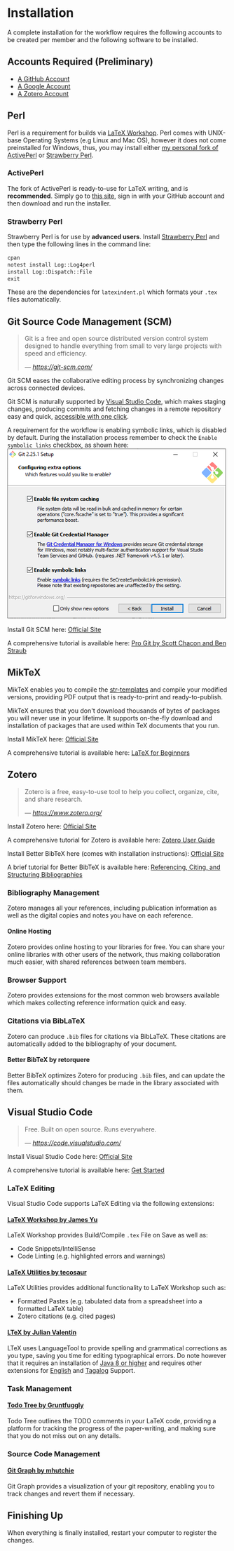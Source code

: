 # Installation
A complete installation for the workflow requires the following accounts to be created per member and the following software to be installed.
## Accounts Required (Preliminary)
 - [A GitHub Account](https://github.com/join)
 - [A Google Account](https://accounts.google.com/signup/v2/webcreateaccount?flowName=GlifWebSignIn&flowEntry=SignUp)
 - [A Zotero Account](https://www.zotero.org/user/register)
## Perl
Perl is a requirement for builds via [LaTeX Workshop](#latex-workshop-by-james-yu).
Perl comes with UNIX-base Operating Systems (e.g Linux and Mac OS), however it does not come preinstalled for Windows, thus, you may install either [my personal fork of ActivePerl](https://platform.activestate.com/MasterToast10/ActivePerl-5.28-for-str-templates) or [Strawberry Perl](http://strawberryperl.com/).
### ActivePerl
The fork of ActivePerl is ready-to-use for LaTeX writing, and is **recommended**.
Simply go to [this site](https://platform.activestate.com/MasterToast10/ActivePerl-5.28-for-str-templates), sign in with your GitHub account and then download and run the installer.
### Strawberry Perl
Strawberry Perl is for use by **advanced users**.
Install [Strawberry Perl](http://strawberryperl.com/) and then type the following lines in the command line:
    
    cpan
    notest install Log::Log4perl
    install Log::Dispatch::File
    exit
These are the dependencies for `latexindent.pl` which formats your `.tex` files automatically.

## Git Source Code Management (SCM)
> Git is a free and open source distributed version control system designed to handle everything from small to very large projects with speed and efficiency.
> 
> &mdash; <cite>https://git-scm.com/</cite>

Git SCM eases the collaborative editing process by synchronizing changes across connected devices. 

Git SCM is naturally supported by [Visual Studio Code](#visual-studio-code), which makes staging changes, producing commits and fetching changes in a remote repository easy and quick, [accessible with one click](https://code.visualstudio.com/docs/editor/versioncontrol#_vs-code-as-git-editor).

A requirement for the workflow is enabling symbolic links, which is disabled by default.
During the installation process remember to check the `Enable symbolic links` checkbox, as shown here:
![Screenshot](../img/git-screencap.png)

Install Git SCM here: [Official Site](https://git-scm.com/)

A comprehensive tutorial is available here: [Pro Git by Scott Chacon and Ben Straub](https://git-scm.com/book/en/v2)

## MikTeX
MikTeX enables you to compile the [str-templates](templates) and compile your modified versions, providing PDF output that is ready-to-print and ready-to-publish.

MikTeX ensures that you don't download thousands of bytes of packages you will never use in your lifetime.
It supports on-the-fly download and installation of packages that are used within TeX documents that you run.

Install MikTeX here: [Official Site](https://miktex.org/)

A comprehensive tutorial is available here: [LaTeX for Beginners](http://www.docs.is.ed.ac.uk/skills/documents/3722/3722-2014.pdf)

## Zotero
> Zotero is a free, easy-to-use tool to help you collect, organize, cite, and share research.
> 
> &mdash; <cite>https://www.zotero.org/</cite>

Install Zotero here: [Official Site](https://www.zotero.org/)

A comprehensive tutorial for Zotero is available here: [Zotero User Guide](https://www.zotero.org/static/download/zotero_user_guide.pdf)

Install Better BibTeX here (comes with installation instructions): [Official Site](https://retorque.re/zotero-better-bibtex/)

A brief tutorial for Better BibTeX is available here: [Referencing, Citing, and Structuring Bibliographies](http://libguides.rhul.ac.uk/referencing/Zoterolatex)

### Bibliography Management
Zotero manages all your references, including publication information as well as the digital copies and notes you have on each reference.
#### Online Hosting
Zotero provides online hosting to your libraries for free.
You can share your online libraries with other users of the network, thus making collaboration much easier, with shared references between team members.
### Browser Support
Zotero provides extensions for the most common web browsers available which makes collecting reference information quick and easy.
### Citations via BibLaTeX
Zotero can produce `.bib` files for citations via BibLaTeX. These citations are automatically added to the bibliography of your document.
#### Better BibTeX by retorquere
Better BibTeX optimizes Zotero for producing `.bib` files, and can update the files automatically should changes be made in the library associated with them.

## Visual Studio Code
> Free. Built on open source. Runs everywhere.
> 
> &mdash; <cite>https://code.visualstudio.com/</cite>

Install Visual Studio Code here: [Official Site](https://code.visualstudio.com/)

A comprehensive tutorial is available here: [Get Started](https://code.visualstudio.com/docs/getstarted/introvideos)
### LaTeX Editing
Visual Studio Code supports LaTeX Editing via the following extensions:
#### [LaTeX Workshop by James Yu](https://marketplace.visualstudio.com/items?itemName=James-Yu.latex-workshop)
LaTeX Workshop provides Build/Compile `.tex` File on Save as well as:
 - Code Snippets/IntelliSense
 - Code Linting (e.g. highlighted errors and warnings)
#### [LaTeX Utilities by tecosaur](https://marketplace.visualstudio.com/items?itemName=tecosaur.latex-utilities)
LaTeX Utilities provides additional functionality to LaTeX Workshop such as:
 - Formatted Pastes (e.g. tabulated data from a spreadsheet into a formatted LaTeX table)
 - Zotero citations (e.g. cited pages)
#### [LTeX by Julian Valentin](https://marketplace.visualstudio.com/items?itemName=valentjn.vscode-ltex)
LTeX uses LanguageTool to provide spelling and grammatical corrections as you type, saving you time for editing typographical errors.
Do note however that it requires an installation of [Java 8 or higher](https://www.java.com/en/download/) and requires other extensions for [English](https://marketplace.visualstudio.com/items?itemName=valentjn.vscode-ltex-en) and [Tagalog](https://marketplace.visualstudio.com/items?itemName=valentjn.vscode-ltex-tl) Support.
### Task Management
#### [Todo Tree by Gruntfuggly](https://marketplace.visualstudio.com/items?itemName=Gruntfuggly.todo-tree)
Todo Tree outlines the TODO comments in your LaTeX code, providing a platform for tracking the progress of the paper-writing, and making sure that you do not miss out on any details.
### Source Code Management
#### [Git Graph by mhutchie](https://marketplace.visualstudio.com/items?itemName=mhutchie.git-graph)
Git Graph provides a visualization of your git repository, enabling you to track changes and revert them if necessary.
## Finishing Up
When everything is finally installed, restart your computer to register the changes.